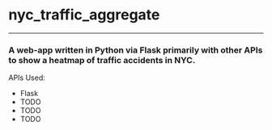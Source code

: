 # nyc_traffic_aggregate

--- 

### A web-app written in Python via Flask primarily with other APIs to show a heatmap of traffic accidents in NYC. 

APIs Used:
 - Flask 
 - TODO 
 - TODO 
 - TODO 
